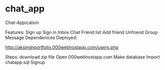 # chat_app

Chat-Appication


Features:
Sign up
Sign in
Inbox
Chat
Friend list
Add friend
Unfriend
Group Message
Dependenices
Deployed:


http://aksinghportfolio.000webhostapp.com/users.php

Steps: download zip file
Open 000webhostapp.com
Make database
Import chatapp.sql 
Signup 
